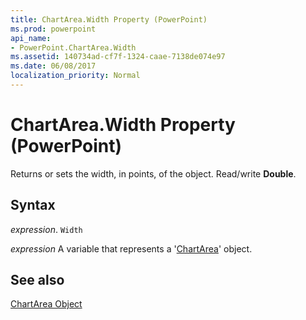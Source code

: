 ```yaml
---
title: ChartArea.Width Property (PowerPoint)
ms.prod: powerpoint
api_name:
- PowerPoint.ChartArea.Width
ms.assetid: 140734ad-cf7f-1324-caae-7138de074e97
ms.date: 06/08/2017
localization_priority: Normal
---
```



# ChartArea.Width Property (PowerPoint)

Returns or sets the width, in points, of the object. Read/write  **Double**.


## Syntax

 _expression_. `Width`

_expression_ A variable that represents a '[ChartArea](PowerPoint.ChartArea.md)' object.


## See also


[ChartArea Object](PowerPoint.ChartArea.md)

